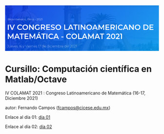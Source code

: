 ![alt text](https://github.com/fecampos/course_matlab/blob/main/Screenshot%20from%202021-11-28%2022-23-14.png
)

# Cursillo: Computación científica en Matlab/Octave
IV COLAMAT 2021 : Congreso Latinoamericano de Matemática (16-17, Diciembre 2021)

autor: Fernando Campos (fcampos@cicese.edu.mx)

Enlace al día 01: [día 01](https://github.com/fecampos/course_matlab/tree/main/curso_dia_01)

Enlace al día 02: [día 02](https://github.com/fecampos/course_matlab/tree/main/curso_dia_02)
